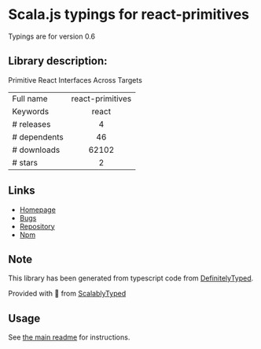 
# Scala.js typings for react-primitives

Typings are for version 0.6

## Library description:
Primitive React Interfaces Across Targets

|                    |                 |
| ------------------ | :-------------: |
| Full name          | react-primitives |
| Keywords           | react |
| # releases         | 4 |
| # dependents       | 46 |
| # downloads        | 62102 |
| # stars            | 2 |

## Links
- [Homepage](https://github.com/lelandrichardson/react-primitives#readme)
- [Bugs](https://github.com/lelandrichardson/react-primitives/issues)
- [Repository](https://github.com/lelandrichardson/react-primitives)
- [Npm](https://www.npmjs.com/package/react-primitives)
    


## Note
This library has been generated from typescript code from [DefinitelyTyped](https://definitelytyped.org).

Provided with :purple_heart: from [ScalablyTyped](https://github.com/oyvindberg/ScalablyTyped)

## Usage
See [the main readme](../../readme.md) for instructions.


